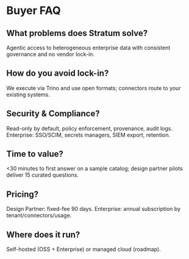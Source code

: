 # Buyer FAQ

## What problems does Stratum solve?
Agentic access to heterogeneous enterprise data with consistent governance and no vendor lock-in.

## How do you avoid lock-in?
We execute via Trino and use open formats; connectors route to your existing systems.

## Security & Compliance?
Read-only by default, policy enforcement, provenance, audit logs. Enterprise: SSO/SCIM, secrets managers, SIEM export, retention.

## Time to value?
<30 minutes to first answer on a sample catalog; design partner pilots deliver 15 curated questions.

## Pricing?
Design Partner: fixed-fee 90 days. Enterprise: annual subscription by tenant/connectors/usage.

## Where does it run?
Self-hosted (OSS + Enterprise) or managed cloud (roadmap).

